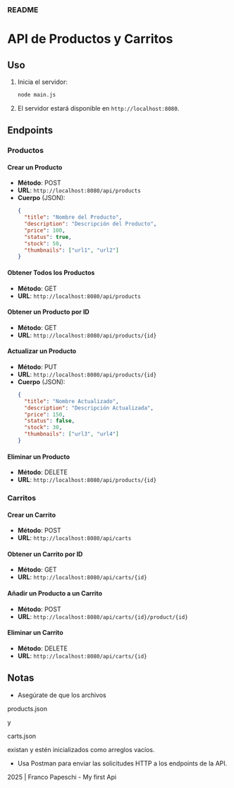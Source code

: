 ### README

# API de Productos y Carritos

## Uso

1. Inicia el servidor:
   ```bash
   node main.js
   ```

2. El servidor estará disponible en `http://localhost:8080`.

## Endpoints

### Productos

#### Crear un Producto

- **Método**: POST
- **URL**: `http://localhost:8080/api/products`
- **Cuerpo** (JSON):
  ```json
  {
    "title": "Nombre del Producto",
    "description": "Descripción del Producto",
    "price": 100,
    "status": true,
    "stock": 50,
    "thumbnails": ["url1", "url2"]
  }
  ```

#### Obtener Todos los Productos

- **Método**: GET
- **URL**: `http://localhost:8080/api/products`

#### Obtener un Producto por ID

- **Método**: GET
- **URL**: `http://localhost:8080/api/products/{id}`

#### Actualizar un Producto

- **Método**: PUT
- **URL**: `http://localhost:8080/api/products/{id}`
- **Cuerpo** (JSON):
  ```json
  {
    "title": "Nombre Actualizado",
    "description": "Descripción Actualizada",
    "price": 150,
    "status": false,
    "stock": 30,
    "thumbnails": ["url3", "url4"]
  }
  ```

#### Eliminar un Producto

- **Método**: DELETE
- **URL**: `http://localhost:8080/api/products/{id}`

### Carritos

#### Crear un Carrito

- **Método**: POST
- **URL**: `http://localhost:8080/api/carts`

#### Obtener un Carrito por ID

- **Método**: GET
- **URL**: `http://localhost:8080/api/carts/{id}`

#### Añadir un Producto a un Carrito

- **Método**: POST
- **URL**: `http://localhost:8080/api/carts/{id}/product/{id}`

#### Eliminar un Carrito

- **Método**: DELETE
- **URL**: `http://localhost:8080/api/carts/{id}`

## Notas

- Asegúrate de que los archivos 

products.json

 y 

carts.json

 existan y estén inicializados como arreglos vacíos.
- Usa Postman para enviar las solicitudes HTTP a los endpoints de la API.

2025 | Franco Papeschi - My first Api